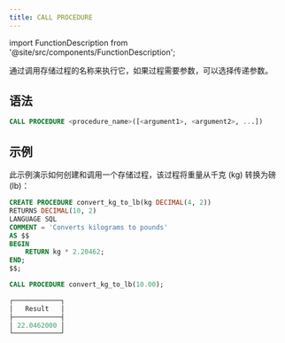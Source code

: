 ```yaml
---
title: CALL PROCEDURE
---
```

import FunctionDescription from '@site/src/components/FunctionDescription';

<FunctionDescription description="Introduced or updated: v1.2.637"/>

通过调用存储过程的名称来执行它，如果过程需要参数，可以选择传递参数。

## 语法

```sql
CALL PROCEDURE <procedure_name>([<argument1>, <argument2>, ...])
```

## 示例

此示例演示如何创建和调用一个存储过程，该过程将重量从千克 (kg) 转换为磅 (lb)：

```sql
CREATE PROCEDURE convert_kg_to_lb(kg DECIMAL(4, 2)) 
RETURNS DECIMAL(10, 2) 
LANGUAGE SQL 
COMMENT = 'Converts kilograms to pounds'
AS $$
BEGIN
    RETURN kg * 2.20462;
END;
$$;

CALL PROCEDURE convert_kg_to_lb(10.00);

┌────────────┐
│   Result   │
├────────────┤
│ 22.0462000 │
└────────────┘
```